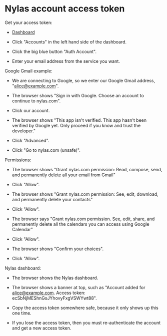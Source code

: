 # Nylas account access token

Get your access token:

  * [Dashboard](https://dashboard.nylas.com)

  * Click "Accounts" in the left hand side of the dashboard.

  * Click the big blue button "Auth Account".

  * Enter your email address from the service you want. 

Google Gmail example:

  * We are connecting to Google, so we enter our Google Gmail address, "alice@example.com".

  * The browser shows "Sign in with Google. Choose an account to continue to nylas.com".

  * Click our account.

  * The browser shows "This app isn't verified. This app hasn't been verified by Google yet. Only proceed if you know and trust the developer."

  * Click "Advanced".

  * Click "Go to nylas.com (unsafe)".

Permissions:

  * The browser shows "Grant nylas.com permission: Read, compose, send, and permanently delete all your email from Gmail"

  * Click "Allow".

  * The browser shows "Grant nylas.com permission: See, edit, download, and permanently delete your contacts"

  * Click "Allow".

  * The browser says "Grant nylas.com permission. See, edit, share, and permanently delete all the calendars you can access using Google Calendar"

  * Click "Allow".

  * The browser shows "Confirm your choices".

  * Click "Allow".

Nylas dashboard:

  * The browser shows the Nylas dashboard.

  * The browser shows a banner at top, such as "Account added for alice@example.com. Access token: ecSbNjMEShnGsJYhovyFxgVSWYwt88".

  * Copy the access token somewhere safe, because it only shows up this one time. 

  * If you lose the access token, then you must re-authenticate the account and get a new access token.
